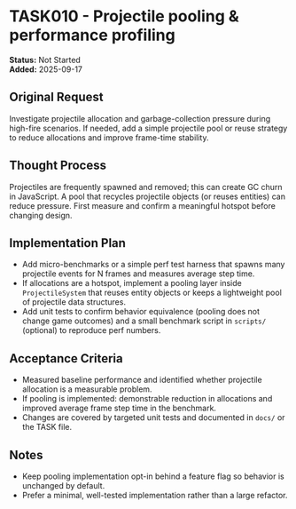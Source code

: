 # TASK010 - Projectile pooling & performance profiling

**Status:** Not Started  
**Added:** 2025-09-17

## Original Request

Investigate projectile allocation and garbage-collection pressure during high-fire scenarios. If needed, add a simple projectile pool or reuse strategy to reduce allocations and improve frame-time stability.

## Thought Process

Projectiles are frequently spawned and removed; this can create GC churn in JavaScript. A pool that recycles projectile objects (or reuses entities) can reduce pressure. First measure and confirm a meaningful hotspot before changing design.

## Implementation Plan

- Add micro-benchmarks or a simple perf test harness that spawns many projectile events for N frames and measures average step time.
- If allocations are a hotspot, implement a pooling layer inside `ProjectileSystem` that reuses entity objects or keeps a lightweight pool of projectile data structures.
- Add unit tests to confirm behavior equivalence (pooling does not change game outcomes) and a small benchmark script in `scripts/` (optional) to reproduce perf numbers.

## Acceptance Criteria

- Measured baseline performance and identified whether projectile allocation is a measurable problem.
- If pooling is implemented: demonstrable reduction in allocations and improved average frame step time in the benchmark.
- Changes are covered by targeted unit tests and documented in `docs/` or the TASK file.

## Notes

- Keep pooling implementation opt-in behind a feature flag so behavior is unchanged by default.
- Prefer a minimal, well-tested implementation rather than a large refactor.
